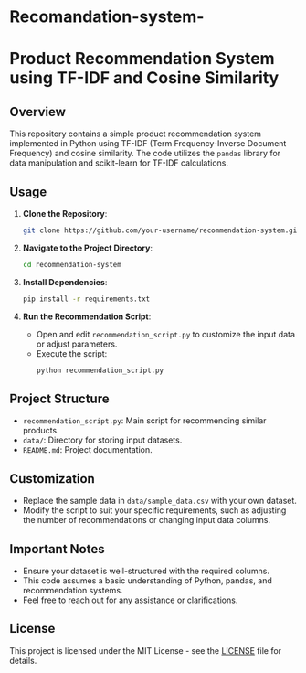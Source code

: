 # Recomandation-system-
# Product Recommendation System using TF-IDF and Cosine Similarity

## Overview

This repository contains a simple product recommendation system implemented in Python using TF-IDF (Term Frequency-Inverse Document Frequency) and cosine similarity. The code utilizes the `pandas` library for data manipulation and scikit-learn for TF-IDF calculations.

## Usage

1. **Clone the Repository**:
    ```bash
    git clone https://github.com/your-username/recommendation-system.git
    ```

2. **Navigate to the Project Directory**:
    ```bash
    cd recommendation-system
    ```

3. **Install Dependencies**:
    ```bash
    pip install -r requirements.txt
    ```

4. **Run the Recommendation Script**:
    - Open and edit `recommendation_script.py` to customize the input data or adjust parameters.
    - Execute the script:
        ```bash
        python recommendation_script.py
        ```

## Project Structure

- `recommendation_script.py`: Main script for recommending similar products.
- `data/`: Directory for storing input datasets.
- `README.md`: Project documentation.

## Customization

- Replace the sample data in `data/sample_data.csv` with your own dataset.
- Modify the script to suit your specific requirements, such as adjusting the number of recommendations or changing input data columns.

## Important Notes

- Ensure your dataset is well-structured with the required columns.
- This code assumes a basic understanding of Python, pandas, and recommendation systems.
- Feel free to reach out for any assistance or clarifications.

## License

This project is licensed under the MIT License - see the [LICENSE](LICENSE) file for details.
